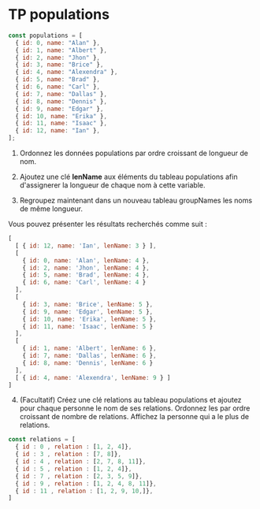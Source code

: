 # TP populations

```js
const populations = [
  { id: 0, name: "Alan" },
  { id: 1, name: "Albert" },
  { id: 2, name: "Jhon" },
  { id: 3, name: "Brice" },
  { id: 4, name: "Alexendra" },
  { id: 5, name: "Brad" },
  { id: 6, name: "Carl" },
  { id: 7, name: "Dallas" },
  { id: 8, name: "Dennis" },
  { id: 9, name: "Edgar" },
  { id: 10, name: "Erika" },
  { id: 11, name: "Isaac" },
  { id: 12, name: "Ian" },
];
```

1. Ordonnez les données populations par ordre croissant de longueur de nom.

2. Ajoutez une clé **lenName** aux éléments du tableau populations afin d'assignerer la longueur de chaque nom à cette variable.

3. Regroupez maintenant dans un nouveau tableau groupNames les noms de même longueur.

Vous pouvez présenter les résultats recherchés comme suit :

```js
[
  [ { id: 12, name: 'Ian', lenName: 3 } ],
  [
    { id: 0, name: 'Alan', lenName: 4 },
    { id: 2, name: 'Jhon', lenName: 4 },
    { id: 5, name: 'Brad', lenName: 4 },
    { id: 6, name: 'Carl', lenName: 4 }
  ],
  [
    { id: 3, name: 'Brice', lenName: 5 },
    { id: 9, name: 'Edgar', lenName: 5 },
    { id: 10, name: 'Erika', lenName: 5 },
    { id: 11, name: 'Isaac', lenName: 5 }
  ],
  [
    { id: 1, name: 'Albert', lenName: 6 },
    { id: 7, name: 'Dallas', lenName: 6 },
    { id: 8, name: 'Dennis', lenName: 6 }
  ],
  [ { id: 4, name: 'Alexendra', lenName: 9 } ]
]
```

4. (Facultatif) Créez une clé relations au tableau populations et ajoutez pour chaque personne le nom de ses relations. Ordonnez les par ordre croissant de nombre de relations. Affichez la personne qui a le plus de relations.

```js
const relations = [
  { id : 0 , relation : [1, 2, 4]},
  { id : 3 , relation : [7, 8]},
  { id : 4 , relation : [2, 7, 8, 11]},
  { id : 5 , relation : [1, 2, 4]},
  { id : 7 , relation : [2, 3, 5, 9]},
  { id : 9 , relation : [1, 2, 4, 8, 11]},
  { id : 11 , relation : [1, 2, 9, 10,]},
]
```